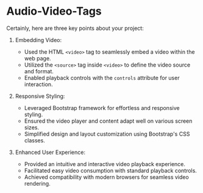 # Audio-Video-Tags

Certainly, here are three key points about your project:

1. Embedding Video:
   - Used the HTML `<video>` tag to seamlessly embed a video within the web page.
   - Utilized the `<source>` tag inside `<video>` to define the video source and format.
   - Enabled playback controls with the `controls` attribute for user interaction.

2. Responsive Styling:
   - Leveraged Bootstrap framework for effortless and responsive styling.
   - Ensured the video player and content adapt well on various screen sizes.
   - Simplified design and layout customization using Bootstrap's CSS classes.

3. Enhanced User Experience:
   - Provided an intuitive and interactive video playback experience.
   - Facilitated easy video consumption with standard playback controls.
   - Achieved compatibility with modern browsers for seamless video rendering.
